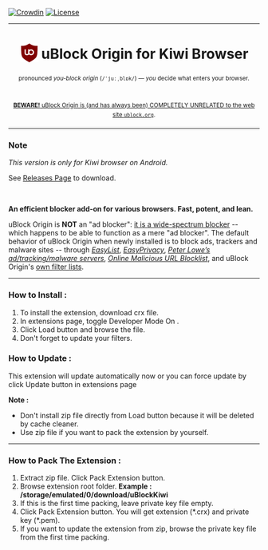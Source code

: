 [![Crowdin](https://d322cqt584bo4o.cloudfront.net/ublock/localized.svg)](https://crowdin.com/project/ublock)
[![License](https://img.shields.io/badge/License-GPLv3-blue.svg)](https://github.com/gorhill/uBlock/blob/master/LICENSE.txt)

*** 

<h1 align="center">
<sub>
<img  src="https://raw.githubusercontent.com/gorhill/uBlock/master/doc/img/icon38@2x.png"
      height="38"
      width="38">
</sub>
uBlock Origin for Kiwi Browser
</h1>
<p align="center">
<sup> <!-- Pronounciation -->
      pronounced <i>you-block origin</i> (<code>/ˈjuːˌblɒk/</code>) — <i>you</i> decide what enters your browser.
</sup>
<br>
<br>
<br>
<sup><a href="https://github.com/gorhill/uBlock/wiki/uBlock-Origin-is-completely-unrelated-to-the-web-site-ublock.org"><b>BEWARE!</b> uBlock Origin is (and has always been) COMPLETELY UNRELATED to the web site <code>ublock.org</code></a>.</sup>
</p>

***

### Note

_This version is only for Kiwi browser on Android._

See [Releases Page](https://github.com/reforget-id/uBlock-Kiwi/releases) to download.

<br>

**An efficient blocker add-on for various browsers. Fast, potent, and lean.**

uBlock Origin is **NOT** an "ad blocker": [it is a wide-spectrum blocker](https://github.com/gorhill/uBlock/wiki/Blocking-mode) -- which happens to be able to function as a mere "ad blocker". The default behavior of uBlock Origin when newly installed is to block ads, trackers and malware sites -- through [_EasyList_](https://easylist.github.io/#easylist), [_EasyPrivacy_](https://easylist.github.io/#easyprivacy), [_Peter Lowe’s ad/tracking/malware servers_](https://pgl.yoyo.org/adservers/policy.php), [_Online Malicious URL Blocklist_](https://gitlab.com/curben/urlhaus-filter#urlhaus-malicious-url-blocklist), and uBlock Origin's [own filter lists](https://github.com/uBlockOrigin/uAssets/tree/master/filters).

***

### How to Install :

1. To install the extension, download crx file.
2. In extensions page, toggle Developer Mode On .
3. Click Load button and browse the file.
4. Don't forget to update your filters.

### How to Update : 

This extension will update automatically now or you can force update by click Update button in extensions page


**Note :**
* Don't install zip file directly from Load button because it will be deleted by cache cleaner.
* Use zip file if you want to pack the extension by yourself.

***

### How to Pack The Extension : 

1. Extract zip file. Click Pack Extension button.
2. Browse extension root folder. **Example : /storage/emulated/0/download/uBlockKiwi**
3. If this is the first time packing, leave private key file empty.
4. Click Pack Extension button. You will get extension (\*.crx) and private key (\*.pem).
4. If you want to update the extension from zip, browse the private key file from the first time packing.
